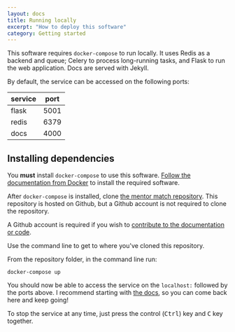 ```yaml
---
layout: docs
title: Running locally
excerpt: "How to deploy this software"
category: Getting started
---
```


This software requires `docker-compose` to run locally. It uses Redis as a backend and queue; Celery to process
long-running tasks, and Flask to run the web application. Docs are served with Jekyll.

By default, the service can be accessed on the following ports:

| service | port |
|---------|------|
| flask   | 5001 |
| redis   | 6379 |
| docs    | 4000 |

## Installing dependencies

You **must** install `docker-compose` to use this software. [Follow the documentation from Docker](https://docs.docker.com/desktop/) to install the required software.

After `docker-compose` is installed, clone [the mentor match repository](https://www.github.com/jonodrew/mentor-match). This repository is hosted on Github, but a Github account is not required to clone the repository. 

A Github account is required if you wish to [contribute to the documentation or code](/contribute).

Use the command line to get to where you've cloned this repository. 

From the repository folder, in the command line run:

```
docker-compose up
```

You should now be able to access the service on the `localhost:` followed by the ports above. I recommend starting
with [the docs](localhost:4000), so you can come back here and keep going!

To stop the service at any time, just press the control (<kbd>Ctrl</kbd>) key and <kbd>C</kbd> key together.

